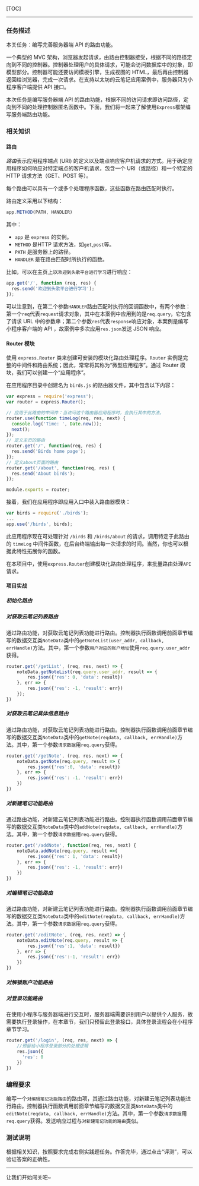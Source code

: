 [TOC]

---

### 任务描述

本关任务：编写完善服务器端 API 的路由功能。

一个典型的 MVC 架构，浏览器发起请求，由路由控制器接受，根据不同的路径定向到不同的控制器。控制器处理用户的具体请求，可能会访问数据库中的对象，即模型部分。控制器可能还要访问模板引擎，生成视图的 HTML，最后再由控制器返回给浏览器，完成一次请求。在支持以太坊的云笔记应用案例中，服务器只为小程序客户端提供 API 接口。

本次任务是编写服务器端 API 的路由功能，根据不同的访问请求即访问路径，定向到不同的处理控制器匿名函数中。下面，我们将一起来了解使用`Express`框架编写服务端路由功能。

### 相关知识

#### 路由

*路由*表示应用程序端点 (URI) 的定义以及端点响应客户机请求的方式。用于确定应用程序如何响应对特定端点的客户机请求，包含一个 URI（或路径）和一个特定的 HTTP 请求方法（GET、POST 等）。

每个路由可以具有一个或多个处理程序函数，这些函数在路由匹配时执行。

路由定义采用以下结构：

```javascript
app.METHOD(PATH, HANDLER)
```

其中：

- `app` 是 `express` 的实例。
- `METHOD` 是HTTP 请求方法，如`get`,`post`等。
- `PATH` 是服务器上的路径。
- `HANDLER` 是在路由匹配时所执行的函数。

比如，可以在主页上以`欢迎到头歌平台进行学习`进行响应：

```javascript
app.get('/', function (req, res) {
  res.send('欢迎到头歌平台进行学习');
});
```

可以注意到，在第二个参数`HANDLER`路由匹配时执行的回调函数中，有两个参数：第一个`req`代表`request`请求对象，其中在本案例中应用到的是`req.query`，它包含了请求 URL 中的参数串；第二个参数`res`代表`response`响应对象，本案例是编写小程序客户端的 API ，故案例中多次应用`res.json`发送 JSON 响应。

#### Router 模块

使用 `express.Router` 类来创建可安装的模块化路由处理程序。`Router` 实例是完整的中间件和路由系统；因此，常常将其称为“微型应用程序”。通过 Router 模块，我们可以创建一个“应用程序”。

在应用程序目录中创建名为 `birds.js` 的路由器文件，其中包含以下内容：

```javascript
var express = require('express');
var router = express.Router();

// 应用于此路由的中间件：当访问这个路由器应用程序时，会执行其中的方法。
router.use(function timeLog(req, res, next) {
  console.log('Time: ', Date.now());
  next();
});
// 定义主页的路由
router.get('/', function(req, res) {
  res.send('Birds home page');
});
// 定义about页面的路由
router.get('/about', function(req, res) {
  res.send('About birds');
});

module.exports = router;
```

接着，我们在应用程序即应用入口中装入路由器模块：

```javascript
var birds = require('./birds');
...
app.use('/birds', birds);
```

此应用程序现在可处理针对 `/birds` 和 `/birds/about` 的请求，调用特定于此路由的 `timeLog` 中间件函数，在后台终端输出每一次请求的时间。当然，你也可以根据此特性拓展你的函数。

在本项目中，使用`express.Router`创建模块化路由处理程序，来批量路由处理`API`请求。

#### 项目实战

##### 初始化路由

##### 对获取云笔记列表路由

通过路由功能，对获取云笔记列表功能进行路由。控制器执行函数调用前面章节编写的数据交互类`NoteData`类中的`getNoteList(user_addr, callback, errHandle)`方法。其中，第一个参数`用户对应的账户地址`使用`req.query.user_addr`获得。

```javascript
router.get('/getList', (req, res, next) => {
    noteData.getNoteList(req.query.user_addr, result => {
        res.json({'res': 0, 'data': result})
    }, err => {
        res.json({'res': -1, 'result': err})
    });
})
```

##### 对获取云笔记具体信息路由

通过路由功能，对获取云笔记列表功能进行路由。控制器执行函数调用前面章节编写的数据交互类`NoteData`类中的`getNote(reqdata, callback, errHandle)`方法。其中，第一个参数`请求数据`用`req.query`获得。

```javascript
router.get('/getNote', (req, res, next) => {
    noteData.getNote(req.query, result => {
        res.json({'res':0, 'data': result})
    }, err => {
        res.json({'res': -1, 'result': err})
    })
})
```

##### 对新建笔记功能路由

通过路由功能，对新建云笔记列表功能进行路由。控制器执行函数调用前面章节编写的数据交互类`NoteData`类中的`addNote(reqdata, callback, errHandle)`方法。其中，第一个参数`请求数据`用`req.query`获得。

```javascript
router.get('/addNote', function(req, res, next) {
    noteData.addNote(req.query, result =>{
        res.json({'res': 1, 'data': result})
    }, err => {
        res.json({'res': -1, 'result': err})
    })
})
```

##### 对编辑笔记功能路由

通过路由功能，对新建云笔记列表功能进行路由。控制器执行函数调用前面章节编写的数据交互类`NoteData`类中的`editNote(reqdata, callback, errHandle)`方法。其中，第一个参数`请求数据`用`req.query`获得。

```javascript
router.get('/editNote', (req, res, next) => {
    noteData.editNote(req.query, result => {
        res.json({'res':1, 'data': result})
    }, err => {
        res.json({'res':-1, 'result': err})
    })
})
```

##### 对解锁账户功能路由



##### 对登录功能路由

在使用小程序与服务器端进行交互时，服务器端需要识别用户以提供个人服务，故需要执行登录操作，在本章节，我们只预留此登录接口，具体登录流程会在小程序章节学习。

```javascript
router.get('/login', (req, res, next) => {
    //预留给小程序登录部分的处理逻辑
  	res.json({
      'res': 0
    })
})
```



### 编程要求

编写一个`对编辑笔记功能路由`的路由项，其通过路由功能，对新建云笔记列表功能进行路由。控制器执行函数调用前面章节编写的数据交互类`NoteData`类中的`editNote(reqdata, callback, errHandle)`方法。其中，第一个参数`请求数据`用`req.query`获得。发送响应过程与`对新建笔记功能的路由`类似。

### 测试说明

根据相关知识，按照要求完成右侧实践题任务。作答完毕，通过点击“评测”，可以验证答案的正确性。

---

让我们开始闯关吧~